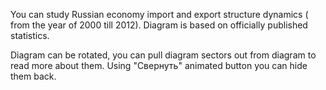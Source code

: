 You can study Russian economy import and export structure dynamics ( from the year of 2000 till 2012). Diagram is based on officially published statistics.

Diagram can be rotated, you can pull diagram sectors out from diagram to read more about them. Using "Свернуть" animated button you can hide them back.
